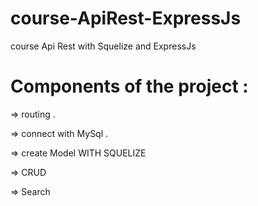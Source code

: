 # course-ApiRest-ExpressJs
course Api Rest with Squelize and ExpressJs

# Components of the project : 

 => routing .
 
 => connect with MySql .
 
 => create Model WITH SQUELIZE
 
 => CRUD 
 
 => Search 
 
